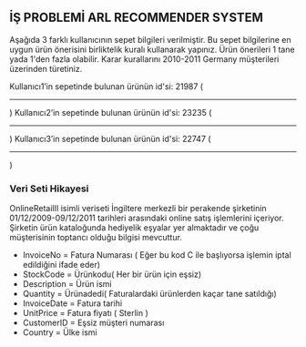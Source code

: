 ## İŞ PROBLEMİ ARL RECOMMENDER SYSTEM 

Aşağıda 3 farklı kullanıcının sepet bilgileri verilmiştir. Bu sepet bilgilerine 
en uygun ürün önerisini birliktelik kuralı kullanarak yapınız. 
Ürün önerileri 1 tane yada 1'den fazla olabilir. Karar kurallarını 2010-2011 
Germany müşterileri üzerinden türetiniz.


Kullanıcı1’in sepetinde bulunan ürünün id'si: 21987  ( <hr /> )
Kullanıcı2’in sepetinde bulunan ürünün id'si: 23235  ( <hr /> )
Kullanıcı3’in sepetinde bulunan ürünün id'si: 22747  ( <hr /> )


### Veri Seti Hikayesi 

OnlineRetailII isimli veriseti İngiltere merkezli bir perakende şirketinin
01/12/2009-09/12/2011 tarihleri arasındaki online satış işlemlerini içeriyor.
Şirketin ürün kataloğunda hediyelik eşyalar yer almaktadır ve çoğu müşterisinin
toptancı olduğu bilgisi mevcuttur.

- InvoiceNo = Fatura Numarası  ( Eğer bu kod C ile başlıyorsa işlemin iptal edildiğini
ifade eder)
- StockCode = Ürünkodu( Her bir ürün için eşsiz)
- Description = Ürün ismi
- Quantity = Ürünadedi( Faturalardaki ürünlerden kaçar tane satıldığı)
- InvoiceDate = Fatura tarihi
- UnitPrice = Fatura fiyatı ( Sterlin )
- CustomerID = Eşsiz müşteri numarası
- Country = Ülke ismi



